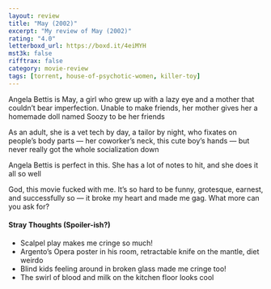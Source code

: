 ```yaml
---
layout: review
title: "May (2002)"
excerpt: "My review of May (2002)"
rating: "4.0"
letterboxd_url: https://boxd.it/4eiMYH
mst3k: false
rifftrax: false
category: movie-review
tags: [torrent, house-of-psychotic-women, killer-toy]
---
```


Angela Bettis is May, a girl who grew up with a lazy eye and a mother that couldn’t bear imperfection. Unable to make friends, her mother gives her a homemade doll named Soozy to be her friends

As an adult, she is a vet tech by day, a tailor by night, who fixates on people’s body parts — her coworker’s neck, this cute boy’s hands — but never really got the whole socialization down

Angela Bettis is perfect in this. She has a lot of notes to hit, and she does it all so well

God, this movie fucked with me. It’s so hard to be funny, grotesque, earnest, and successfully so — it broke my heart and made me gag. What more can you ask for?

#### Stray Thoughts (Spoiler-ish?)

- Scalpel play makes me cringe so much!
- Argento’s Opera poster in his room, retractable knife on the mantle, diet weirdo
- Blind kids feeling around in broken glass made me cringe too!
- The swirl of blood and milk on the kitchen floor looks cool
